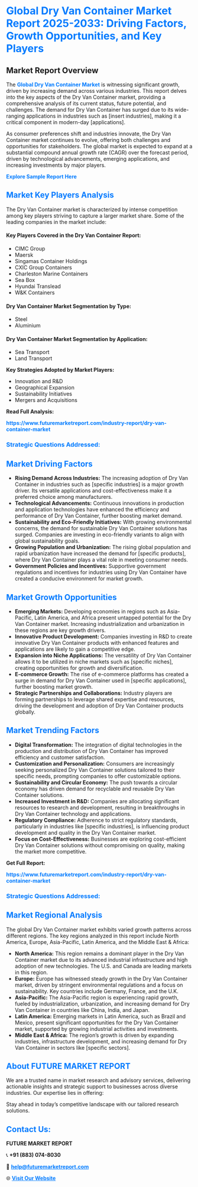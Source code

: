 <h1 style="color: #007BFF;">Global Dry Van Container Market Report 2025-2033: Driving Factors, Growth Opportunities, and Key Players</h1>

<section id="overview">
<h2>Market Report Overview</h2>
<p>The <a href="https://www.futuremarketreport.com/industry-report/dry-van-container-market" style="color: #007BFF; text-decoration: none;"><strong>Global Dry Van Container Market</strong></a> is witnessing significant growth, driven by increasing demand across various industries. This report delves into the key aspects of the Dry Van Container market, providing a comprehensive analysis of its current status, future potential, and challenges. The demand for Dry Van Container has surged due to its wide-ranging applications in industries such as [insert industries], making it a critical component in modern-day [applications].</p>
<p>As consumer preferences shift and industries innovate, the Dry Van Container market continues to evolve, offering both challenges and opportunities for stakeholders. The global market is expected to expand at a substantial compound annual growth rate (CAGR) over the forecast period, driven by technological advancements, emerging applications, and increasing investments by major players.</p>
</section>

<section id="overview">
<p><a href="https://www.futuremarketreport.com/request-sample/reportId=92281" style="color: #007BFF; text-decoration: none;"><strong>Explore Sample Report Here</strong></a></p>
</section>

<section id="key-players">
<h2 style="color: #007BFF;">Market Key Players Analysis</h2>
<p>The Dry Van Container market is characterized by intense competition among key players striving to capture a larger market share. Some of the leading companies in the market include:</p>
<h4>Key Players Covered in the Dry Van Container Report:</h4>
<ul><li>CIMC Group</li><li>Maersk</li><li>Singamas Container Holdings</li><li>CXIC Group Containers</li><li>Charleston Marine Containers</li><li>Sea Box</li><li>Hyundai Translead</li><li>W&amp;K Containers</li></ul>
<h4>Dry Van Container Market Segmentation by Type:</h4>
<ul><li>Steel</li><li>Aluminium</li></ul>

<h4>Dry Van Container Market Segmentation by Application:</h4>
<ul><li>Sea Transport</li><li>Land Transport</li></ul>
<p><strong>Key Strategies Adopted by Market Players:</strong></p>
<ul>
<li>Innovation and R&D</li>
<li>Geographical Expansion</li>
<li>Sustainability Initiatives</li>
<li>Mergers and Acquisitions</li>
</ul>
</section>

<section>
<p><strong>Read Full Analysis: </strong></p><a href="https://www.futuremarketreport.com/industry-report/dry-van-container-market" style="color: #007BFF; text-decoration: none;"><strong>https://www.futuremarketreport.com/industry-report/dry-van-container-market</strong></a>
<h3 style="color: #007BFF;">Strategic Questions Addressed:</h3>
</section>

<section id="driving-factors">
<h2 style="color: #007BFF;">Market Driving Factors</h2>
<ul>
<li><strong>Rising Demand Across Industries:</strong> The increasing adoption of Dry Van Container in industries such as [specific industries] is a major growth driver. Its versatile applications and cost-effectiveness make it a preferred choice among manufacturers.</li>
<li><strong>Technological Advancements:</strong> Continuous innovations in production and application technologies have enhanced the efficiency and performance of Dry Van Container, further boosting market demand.</li>
<li><strong>Sustainability and Eco-Friendly Initiatives:</strong> With growing environmental concerns, the demand for sustainable Dry Van Container solutions has surged. Companies are investing in eco-friendly variants to align with global sustainability goals.</li>
<li><strong>Growing Population and Urbanization:</strong> The rising global population and rapid urbanization have increased the demand for [specific products], where Dry Van Container plays a vital role in meeting consumer needs.</li>
<li><strong>Government Policies and Incentives:</strong> Supportive government regulations and incentives for industries using Dry Van Container have created a conducive environment for market growth.</li>
</ul>
</section>

<section id="growth-opportunities">
<h2 style="color: #007BFF;">Market Growth Opportunities</h2>
<ul>
<li><strong>Emerging Markets:</strong> Developing economies in regions such as Asia-Pacific, Latin America, and Africa present untapped potential for the Dry Van Container market. Increasing industrialization and urbanization in these regions are key growth drivers.</li>
<li><strong>Innovative Product Development:</strong> Companies investing in R&D to create innovative Dry Van Container products with enhanced features and applications are likely to gain a competitive edge.</li>
<li><strong>Expansion into Niche Applications:</strong> The versatility of Dry Van Container allows it to be utilized in niche markets such as [specific niches], creating opportunities for growth and diversification.</li>
<li><strong>E-commerce Growth:</strong> The rise of e-commerce platforms has created a surge in demand for Dry Van Container used in [specific applications], further boosting market growth.</li>
<li><strong>Strategic Partnerships and Collaborations:</strong> Industry players are forming partnerships to leverage shared expertise and resources, driving the development and adoption of Dry Van Container products globally.</li>
</ul>
</section>

<section id="trending-factors">
<h2 style="color: #007BFF;">Market Trending Factors</h2>
<ul>
<li><strong>Digital Transformation:</strong> The integration of digital technologies in the production and distribution of Dry Van Container has improved efficiency and customer satisfaction.</li>
<li><strong>Customization and Personalization:</strong> Consumers are increasingly seeking personalized Dry Van Container solutions tailored to their specific needs, prompting companies to offer customizable options.</li>
<li><strong>Sustainability and Circular Economy:</strong> The push towards a circular economy has driven demand for recyclable and reusable Dry Van Container solutions.</li>
<li><strong>Increased Investment in R&D:</strong> Companies are allocating significant resources to research and development, resulting in breakthroughs in Dry Van Container technology and applications.</li>
<li><strong>Regulatory Compliance:</strong> Adherence to strict regulatory standards, particularly in industries like [specific industries], is influencing product development and quality in the Dry Van Container market.</li>
<li><strong>Focus on Cost-Effectiveness:</strong> Businesses are exploring cost-efficient Dry Van Container solutions without compromising on quality, making the market more competitive.</li>
</ul>
</section>

<section>
<p><strong>Get Full Report: </strong></p><a href="https://www.futuremarketreport.com/industry-report/dry-van-container-market" style="color: #007BFF; text-decoration: none;"><strong>https://www.futuremarketreport.com/industry-report/dry-van-container-market</strong></a>
<h3 style="color: #007BFF;">Strategic Questions Addressed:</h3>
</section>


<section id="regional-analysis">
<h2 style="color: #007BFF;">Market Regional Analysis</h2>
<p>The global Dry Van Container market exhibits varied growth patterns across different regions. The key regions analyzed in this report include North America, Europe, Asia-Pacific, Latin America, and the Middle East & Africa:</p>
<ul>
<li><strong>North America:</strong> This region remains a dominant player in the Dry Van Container market due to its advanced industrial infrastructure and high adoption of new technologies. The U.S. and Canada are leading markets in this region.</li>
<li><strong>Europe:</strong> Europe has witnessed steady growth in the Dry Van Container market, driven by stringent environmental regulations and a focus on sustainability. Key countries include Germany, France, and the U.K.</li>
<li><strong>Asia-Pacific:</strong> The Asia-Pacific region is experiencing rapid growth, fueled by industrialization, urbanization, and increasing demand for Dry Van Container in countries like China, India, and Japan.</li>
<li><strong>Latin America:</strong> Emerging markets in Latin America, such as Brazil and Mexico, present significant opportunities for the Dry Van Container market, supported by growing industrial activities and investments.</li>
<li><strong>Middle East & Africa:</strong> The region’s growth is driven by expanding industries, infrastructure development, and increasing demand for Dry Van Container in sectors like [specific sectors].</li>
</ul>
</section>

<footer>
<h2 style="color: #007BFF;">About FUTURE MARKET REPORT</h2>
<p>We are a trusted name in market research and advisory services, delivering actionable insights and strategic support to businesses across diverse industries. Our expertise lies in offering:</p>

<p>Stay ahead in today’s competitive landscape with our tailored research solutions.</p>

<h2 style="color: #007BFF;">Contact Us:</h2>
<p><strong>FUTURE MARKET REPORT</strong></p>
<p>📞 <strong>+91 (883) 074-8030</strong></p>
<p>📧 <strong><a href="mailto:help@futuremarketreport.com" style="color: #007BFF;">help@futuremarketreport.com</a></strong></p>
<p>🌐 <strong><a href="https://www.futuremarketreport.com/" style="color: #007BFF;">Visit Our Website</a></strong></p>
</footer>